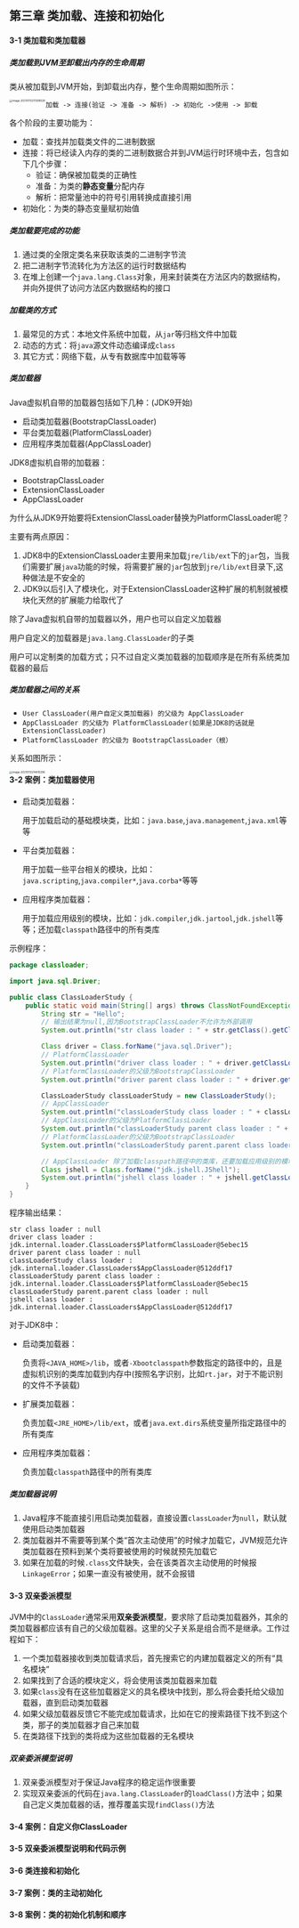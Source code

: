 ## 第三章 类加载、连接和初始化

#### 3-1 类加载和类加载器

##### 类加载到JVM至卸载出内存的生命周期

类从被加载到JVM开始，到卸载出内存，整个生命周期如图所示：

<img src="https://tva1.sinaimg.cn/large/008eGmZEgy1gmmdmh64ycj30jq0kcdi2.jpg" alt="image-20210113211308028" style="zoom:33%;" align="left"/>

```
加载 -> 连接(验证 -> 准备 -> 解析) -> 初始化 ->使用 -> 卸载
```



各个阶段的主要功能为：

- 加载：查找并加载类文件的二进制数据
- 连接：将已经读入内存的类的二进制数据合并到JVM运行时环境中去，包含如下几个步骤：
  - 验证：确保被加载类的正确性
  - 准备：为类的**静态变量**分配内存
  - 解析：把常量池中的符号引用转换成直接引用
- 初始化：为类的静态变量赋初始值

##### 类加载要完成的功能

1. 通过类的全限定类名来获取该类的二进制字节流
2. 把二进制字节流转化为方法区的运行时数据结构
3. 在堆上创建一个`java.lang.Class`对象，用来封装类在方法区内的数据结构，并向外提供了访问方法区内数据结构的接口

##### 加载类的方式

1. 最常见的方式：本地文件系统中加载，从`jar`等归档文件中加载
2. 动态的方式：将`java`源文件动态编译成`class`
3. 其它方式：网络下载，从专有数据库中加载等等

##### 类加载器

Java虚拟机自带的加载器包括如下几种：(JDK9开始)

- 启动类加载器(BootstrapClassLoader)
- 平台类加载器(PlatformClassLoader)
- 应用程序类加载器(AppClassLoader)

JDK8虚拟机自带的加载器：

- BootstrapClassLoader
- ExtensionClassLoader
- AppClassLoader

为什么从JDK9开始要将ExtensionClassLoader替换为PlatformClassLoader呢？

主要有两点原因：

1. JDK8中的ExtensionClassLoader主要用来加载`jre/lib/ext`下的`jar`包，当我们需要扩展`java`功能的时候，将需要扩展的`jar`包放到`jre/lib/ext`目录下,这种做法是不安全的
2. JDK9以后引入了模块化，对于ExtensionClassLoader这种扩展的机制就被模块化天然的扩展能力给取代了

除了Java虚拟机自带的加载器以外，用户也可以自定义加载器

用户自定义的加载器是`java.lang.ClassLoader`的子类

用户可以定制类的加载方式；只不过自定义类加载器的加载顺序是在所有系统类加载器的最后

##### 类加载器之间的关系

- `User ClassLoader(用户自定义类加载器) 的父级为 AppClassLoader`
- `AppClassLoader 的父级为 PlatformClassLoader(如果是JDK8的话就是ExtensionClassLoader)`
- `PlatformClassLoader 的父级为 BootstrapClassLoader（根）`

关系如图所示：

<img src="https://tva1.sinaimg.cn/large/008eGmZEgy1gmmemxpta5j31180n6al6.jpg" alt="image-20210113214815296" style="zoom:33%;" align="left"/>



#### 3-2 案例：类加载器使用

- 启动类加载器：

  用于加载启动的基础模块类，比如：`java.base`,`java.management`,`java.xml`等等

- 平台类加载器：

  用于加载一些平台相关的模块，比如：`java.scripting`,`java.compiler*`,`java.corba*`等等

- 应用程序类加载器：

  用于加载应用级别的模块，比如：`jdk.compiler`,`jdk.jartool`,`jdk.jshell`等等；还加载`classpath`路径中的所有类库

示例程序：

```java
package classloader;

import java.sql.Driver;

public class ClassLoaderStudy {
    public static void main(String[] args) throws ClassNotFoundException {
        String str = "Hello";
        // 输出结果为null,因为BootstrapClassLoader不允许为外部调用
        System.out.println("str class loader : " + str.getClass().getClassLoader());

        Class driver = Class.forName("java.sql.Driver");
        // PlatformClassLoader
        System.out.println("driver class loader : " + driver.getClassLoader());
        // PlatformClassLoader的父级为BootstrapClassLoader
        System.out.println("driver parent class loader : " + driver.getClassLoader().getParent());

        ClassLoaderStudy classLoaderStudy = new ClassLoaderStudy();
        // AppClassLoader
        System.out.println("classLoaderStudy class loader : " + classLoaderStudy.getClass().getClassLoader());
        // AppClassLoader的父级为PlatformClassLoader
        System.out.println("classLoaderStudy parent class loader : " + classLoaderStudy.getClass().getClassLoader().getParent());
        // PlatformClassLoader的父级为BootstrapClassLoader
        System.out.println("classLoaderStudy parent.parent class loader : " + classLoaderStudy.getClass().getClassLoader().getParent().getParent());

        // AppClassLoader 除了加载classpath路径中的类库，还要加载应用级别的模块 例如：jshell
        Class jshell = Class.forName("jdk.jshell.JShell");
        System.out.println("jshell class loader : " + jshell.getClassLoader());
    }
}
```

程序输出结果：

```
str class loader : null
driver class loader : jdk.internal.loader.ClassLoaders$PlatformClassLoader@5ebec15
driver parent class loader : null
classLoaderStudy class loader : jdk.internal.loader.ClassLoaders$AppClassLoader@512ddf17
classLoaderStudy parent class loader : jdk.internal.loader.ClassLoaders$PlatformClassLoader@5ebec15
classLoaderStudy parent.parent class loader : null
jshell class loader : jdk.internal.loader.ClassLoaders$AppClassLoader@512ddf17
```



对于JDK8中：

- 启动类加载器：

  负责将`<JAVA_HOME>/lib`，或者`-Xbootclasspath`参数指定的路径中的，且是虚拟机识别的类库加载到内存中(按照名字识别，比如`rt.jar`，对于不能识别的文件不予装载)

- 扩展类加载器：

  负责加载`<JRE_HOME>/lib/ext`，或者`java.ext.dirs`系统变量所指定路径中的所有类库

- 应用程序类加载器：

  负责加载`classpath`路径中的所有类库

##### 类加载器说明

1. Java程序不能直接引用启动类加载器，直接设置`classLoader`为`null`，默认就使用启动类加载器
2. 类加载器并不需要等到某个类“首次主动使用”的时候才加载它，JVM规范允许类加载器在预料到某个类将要被使用的时候就预先加载它
3. 如果在加载的时候`.class`文件缺失，会在该类首次主动使用的时候报`LinkageError`；如果一直没有被使用，就不会报错

#### 3-3 双亲委派模型

JVM中的`ClassLoader`通常采用**双亲委派模型**，要求除了启动类加载器外，其余的类加载器都应该有自己的父级加载器。这里的父子关系是组合而不是继承。工作过程如下：

1. 一个类加载器接收到类加载请求后，首先搜索它的内建加载器定义的所有“具名模块”
2. 如果找到了合适的模块定义，将会使用该类加载器来加载
3. 如果`class`没有在这些加载器定义的具名模块中找到，那么将会委托给父级加载器，直到启动类加载器
4. 如果父级加载器反馈它不能完成加载请求，比如在它的搜索路径下找不到这个类，那子的类加载器才自己来加载
5. 在类路径下找到的类将成为这些加载器的无名模块

##### 双亲委派模型说明

1. 双亲委派模型对于保证Java程序的稳定运作很重要
2. 实现双亲委派的代码在`java.lang.ClassLoader`的`loadClass()`方法中；如果自己定义类加载器的话，推荐覆盖实现`findClass()`方法







#### 3-4 案例：自定义你ClassLoader

#### 3-5 双亲委派模型说明和代码示例

#### 3-6 类连接和初始化

#### 3-7 案例：类的主动初始化

#### 3-8 案例：类的初始化机制和顺序
